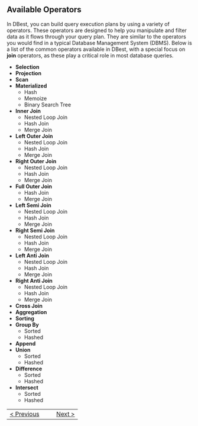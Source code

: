 
## Available Operators

In DBest, you can build query execution plans by using a variety of operators. These operators are designed to help you manipulate and filter data as it flows through your query plan. They are similar to the operators you would find in a typical Database Management System (DBMS). Below is a list of the common operators available in DBest, with a special focus on **join** operators, as these play a critical role in most database queries.

- **Selection**
- **Projection**
- **Scan** 
- **Materialized**
     - Hash
     - Memoize
     - Binary Search Tree 
- **Inner Join**
    - Nested Loop Join
    - Hash Join
    - Merge Join
- **Left Outer Join**
    - Nested Loop Join
    - Hash Join
    - Merge Join
- **Right Outer Join**
    - Nested Loop Join
    - Hash Join
    - Merge Join
- **Full Outer Join**
    - Hash Join
    - Merge Join
- **Left Semi Join**
    - Nested Loop Join
    - Hash Join
    - Merge Join
- **Right Semi Join**
    - Nested Loop Join
    - Hash Join
    - Merge Join
- **Left Anti Join**
    - Nested Loop Join
    - Hash Join
    - Merge Join
- **Right Anti Join**
    - Nested Loop Join
    - Hash Join
    - Merge Join
- **Cross Join**
- **Aggregation**
- **Sorting**
- **Group By**
    - Sorted
    - Hashed
- **Append**
- **Union**
    - Sorted
    - Hashed
- **Difference**
    - Sorted
    - Hashed
- **Intersect**
    - Sorted
    - Hashed
 

<table style="width: 100%">
  <tr>
    <td style="text-align: left; width: 50%"><a href="./page1.md">&lt; Previous</a></td>
    <td style="text-align: right; width: 50%"><a href="./page3.md">Next &gt;</a></td>
  </tr>
</table>



